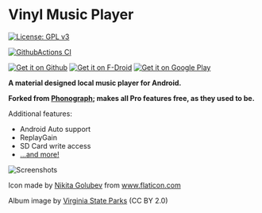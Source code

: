 # Vinyl Music Player

[![License: GPL v3](https://img.shields.io/badge/License-GPL%20v3-blue.svg)](https://github.com/VinylMusicPlayer/VinylMusicPlayer/blob/master/LICENSE.txt)

[![GithubActions CI](https://github.com/VinylMusicPlayer/VinylMusicPlayer/actions/workflows/ci.yml/badge.svg)](https://github.com/VinylMusicPlayer/VinylMusicPlayer/actions/workflows/ci.yml)

[![Get it on Github](https://img.shields.io/badge/Download_from_Github-pre--release-brightgreen?logo=github&logoColor=lightgrey)](https://github.com/VinylMusicPlayer/VinylMusicPlayer/releases/tag/pre-release)
[![Get it on F-Droid](https://img.shields.io/f-droid/v/com.poupa.vinylmusicplayer?color=brightgreen&logo=f-droid&logoColor=lightgrey)](https://f-droid.org/packages/com.poupa.vinylmusicplayer/)
[![Get it on Google Play](https://img.shields.io/endpoint?color=brightgreen&logo=google-play&logoColor=lightgrey&url=https%3A%2F%2Fplay.cuzi.workers.dev%2Fplay%3Fi%3Dcom.poupa.vinylmusicplayer%26l%3DGoogle%2520Play%2520Store%26m%3D%24version)](https://play.google.com/store/apps/details?id=com.poupa.vinylmusicplayer)
<!--
Above: Dynamic badge based on https://shields.io/endpoint (the badge service) and https://play.cuzi.workers.dev/ (play 
store scraper)
See https://github.com/badges/shields/issues/358#issuecomment-806235967
-->

**A material designed local music player for Android.**

**Forked from [Phonograph](https://github.com/kabouzeid/Phonograph); makes all Pro features free, as they used to be.**

Additional features:
* Android Auto support
* ReplayGain
* SD Card write access
* [...and more!](https://github.com/VinylMusicPlayer/VinylMusicPlayer/blob/master/CHANGELOG.md)

![Screenshots](./art/art.png?raw=true)

Icon made by [Nikita Golubev](https://www.flaticon.com/authors/nikita-golubev) from www.flaticon.com

Album image by [Virginia State Parks](https://www.flickr.com/photos/vastateparksstaff/38645226714/) (CC BY 2.0)

